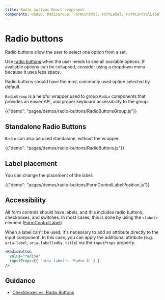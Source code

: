 ```yaml
---
title: Radio buttons React component
components: Radio, RadioGroup, FormControl, FormLabel, FormControlLabel
---
```


# Radio buttons

<p class="description">Radio buttons allow the user to select one option from a set.</p>

Use [radio buttons](https://material.io/design/components/selection-controls.html#radio-buttons) when the user needs to see all available options. If available options can be collapsed, consider using a dropdown menu because it uses less space.

Radio buttons should have the most commonly used option selected by default.

`RadioGroup` is a helpful wrapper used to group `Radio` components that provides an easier API, and proper keyboard accessibility to the group.

{{"demo": "pages/demos/radio-buttons/RadioButtonsGroup.js"}}

## Standalone Radio Buttons

`Radio` can also be used standalone, without the wrapper.

{{"demo": "pages/demos/radio-buttons/RadioButtons.js"}}

## Label placement

You can change the placement of the label:

{{"demo": "pages/demos/radio-buttons/FormControlLabelPosition.js"}}

## Accessibility

All form controls should have labels, and this includes radio buttons, checkboxes, and switches. In most cases, this is done by using the `<label>` element ([FormControlLabel](/api/form-control-label/)).

When a label can't be used, it's necessary to add an attribute directly to the input component. In this case, you can apply the additional attribute (e.g. `aria-label`, `aria-labelledby`, `title`) via the `inputProps` property.

```jsx
<RadioButton
  value="radioA"
  inputProps={{ 'aria-label': 'Radio A' } }
/>
```

## Guidance

- [Checkboxes vs. Radio Buttons](https://www.nngroup.com/articles/checkboxes-vs-radio-buttons/)